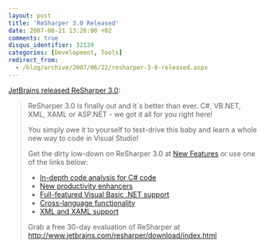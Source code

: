 ```yaml
---
layout: post
title: 'ReSharper 3.0 Released'
date: 2007-06-21 13:26:00 +02
comments: true
disqus_identifier: 32139
categories: [Development, Tools]
redirect_from:
  - /blog/archive/2007/06/22/resharper-3-0-released.aspx
---
```


[JetBrains released ReSharper 3.0](http://blogs.jetbrains.com/dotnet/2007/06/come-one-come-all-resharper-30-is-here/): 

> ReSharper 3.0 is finally out and it´s better than ever. C\#, VB.NET, XML, XAML or ASP.NET - we got it all for you right here!
>
> You simply owe it to yourself to test-drive this baby and learn a whole new way to code in Visual Studio!
>
> Get the dirty low-down on ReSharper 3.0 at [New Features](http://www.jetbrains.com/resharper/features/newfeatures.html) or use one of the links below:
>
> -   [In-depth code analysis for C\# code](http://www.jetbrains.com/resharper/features/newfeatures.html#Productivity_Enhancers)
> -   [New productivity enhancers](http://www.jetbrains.com/resharper/features/newfeatures.html#vbImprovements)
> -   [Full-featured Visual Basic .NET support](http://www.jetbrains.com/resharper/features/cross-language.html)
> -   [Cross-language functionality](http://www.jetbrains.com/resharper/features/newfeatures.html#XML_and_XAML_Support)
> -   [XML and XAML support](http://www.jetbrains.com/resharper/features/newfeatures.html#XML_and_XAML_Support)
>
> Grab a free 30-day evaluation of ReSharper at <http://www.jetbrains.com/resharper/download/index.html>



